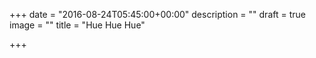 +++
date = "2016-08-24T05:45:00+00:00"
description = ""
draft = true
image = ""
title = "Hue Hue Hue"

+++
